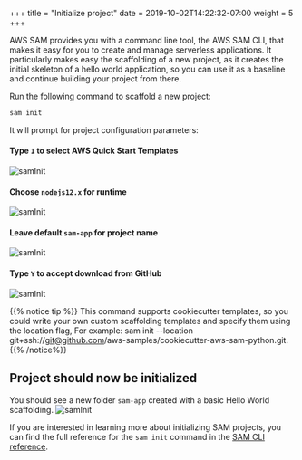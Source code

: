 +++
title = "Initialize project"
date = 2019-10-02T14:22:32-07:00
weight = 5
+++

AWS SAM provides you with a command line tool, the AWS SAM CLI, that makes it easy for you to create and manage serverless applications. It particularly makes easy the scaffolding of a new project, as it creates the initial skeleton of a hello world application, so you can use it as a baseline and continue building your project from there. 

Run the following command to scaffold a new project:
```bash
sam init
```

It will prompt for project configuration parameters: 

#### Type `1` to select AWS Quick Start Templates
![samInit](/images/serverless-cicd/screenshot-sam-init-1.png)

#### Choose `nodejs12.x` for runtime
![samInit](/images/serverless-cicd/screenshot-sam-init-1.1.png)

#### Leave default `sam-app` for project name
![samInit](/images/serverless-cicd/screenshot-sam-init-2.png)

#### Type `Y` to accept download from GitHub
![samInit](/images/serverless-cicd/screenshot-sam-init-3.png)

<!-- #### Type `1` to select the `Hello World Example`
![samInit](/images/serverless-cicd/screenshot-sam-init-5.png) -->

{{% notice tip %}}
This command supports cookiecutter templates, so you could write your own custom scaffolding templates and specify them using the location flag, For example: sam init --location git+ssh://git@github.com/aws-samples/cookiecutter-aws-sam-python.git.
{{% /notice%}}

## Project should now be initialized

You should see a new folder `sam-app` created with a basic Hello World scaffolding.
![samInit](/images/serverless-cicd/screenshot-sam-init-7.png)

If you are interested in learning more about initializing SAM projects, you can find the full reference for the `sam init` command in the [SAM CLI reference](https://docs.aws.amazon.com/serverless-application-model/latest/developerguide/sam-cli-command-reference-sam-init.html).